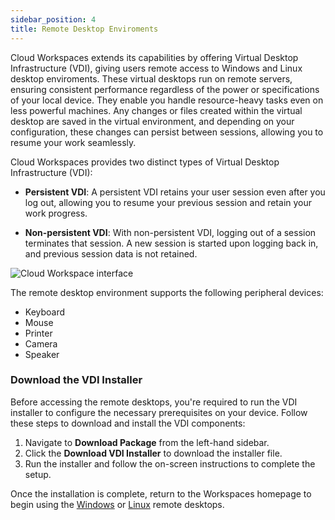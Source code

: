 ```yaml
---
sidebar_position: 4
title: Remote Desktop Enviroments
---
```



Cloud Workspaces extends its capabilities by offering Virtual Desktop Infrastructure (VDI), giving users remote access to Windows and Linux desktop enviroments. These virtual desktops run on remote servers, ensuring consistent performance regardless of the power or specifications of your local device. They enable you handle resource-heavy tasks even on less powerful machines. Any changes or files created within the virtual desktop are saved in the virtual environment, and depending on your configuration, these changes can persist between sessions, allowing you to resume your work seamlessly.

Cloud Workspaces provides two distinct types of Virtual Desktop Infrastructure (VDI):

- **Persistent VDI**: A persistent VDI retains your user session even after you log out, allowing you to resume your previous session and retain your work progress.

- **Non-persistent VDI**: With non-persistent VDI, logging out of a session terminates that session. A new session is started upon logging back in, and previous session data is not retained.

![Cloud Workspace interface](/img/workspaces/homepage.jpeg)


The remote desktop environment supports the following peripheral devices:

- Keyboard 
- Mouse
- Printer
- Camera
- Speaker

### Download the VDI Installer

Before accessing the remote desktops, you're required to run the VDI installer to configure the necessary prerequisites on your device. Follow these steps to download and install the VDI components:

1. Navigate to **Download Package** from the left-hand sidebar.
2. Click the **Download VDI Installer** to download the installer file.
3. Run the installer and follow the on-screen instructions to complete the setup.

Once the installation is complete, return to the Workspaces homepage to begin using the [Windows](using-windows-remote-desktop.md) or [Linux](using-linux-remote-desktop.md) remote desktops.
